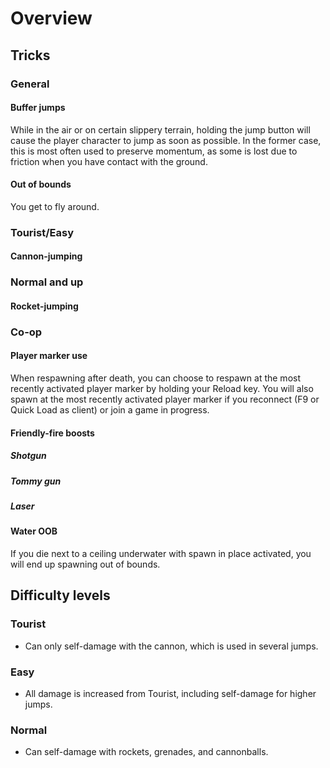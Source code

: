# Overview

## Tricks

### General

#### Buffer jumps

While in the air or on certain slippery terrain, holding the jump button will cause the player character to jump as soon as possible. In the former case, this is most often used to preserve momentum, as some is lost due to friction when you have contact with the ground.

#### Out of bounds

You get to fly around.

### Tourist/Easy

#### Cannon-jumping

### Normal and up

#### Rocket-jumping

### Co-op

#### Player marker use

When respawning after death, you can choose to respawn at the most recently activated player marker by holding your Reload key. You will also spawn at the most recently activated player marker if you reconnect (F9 or Quick Load as client) or join a game in progress.

#### Friendly-fire boosts

##### Shotgun

##### Tommy gun

##### Laser

#### Water OOB

If you die next to a ceiling underwater with spawn in place activated, you will end up spawning out of bounds.

## Difficulty levels

### Tourist

- Can only self-damage with the cannon, which is used in several jumps.

### Easy

- All damage is increased from Tourist, including self-damage for higher jumps.

### Normal

- Can self-damage with rockets, grenades, and cannonballs.
